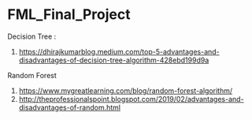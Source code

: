 # FML_Final_Project

Decision Tree :
   1. https://dhirajkumarblog.medium.com/top-5-advantages-and-disadvantages-of-decision-tree-algorithm-428ebd199d9a

Random Forest
  1. https://www.mygreatlearning.com/blog/random-forest-algorithm/
  2. http://theprofessionalspoint.blogspot.com/2019/02/advantages-and-disadvantages-of-random.html
